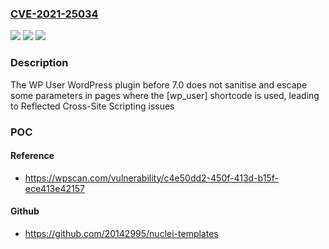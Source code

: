 ### [CVE-2021-25034](https://cve.mitre.org/cgi-bin/cvename.cgi?name=CVE-2021-25034)
![](https://img.shields.io/static/v1?label=Product&message=WP%20User%20%E2%80%93%20Custom%20Registration%20Forms%2C%20Login%20and%20User%20Profile&color=blue)
![](https://img.shields.io/static/v1?label=Version&message=7.0%3C%207.0%20&color=brighgreen)
![](https://img.shields.io/static/v1?label=Vulnerability&message=CWE-79%20Cross-site%20Scripting%20(XSS)&color=brighgreen)

### Description

The WP User WordPress plugin before 7.0 does not sanitise and escape some parameters in pages where the [wp_user] shortcode is used, leading to Reflected Cross-Site Scripting issues

### POC

#### Reference
- https://wpscan.com/vulnerability/c4e50dd2-450f-413d-b15f-ece413e42157

#### Github
- https://github.com/20142995/nuclei-templates

